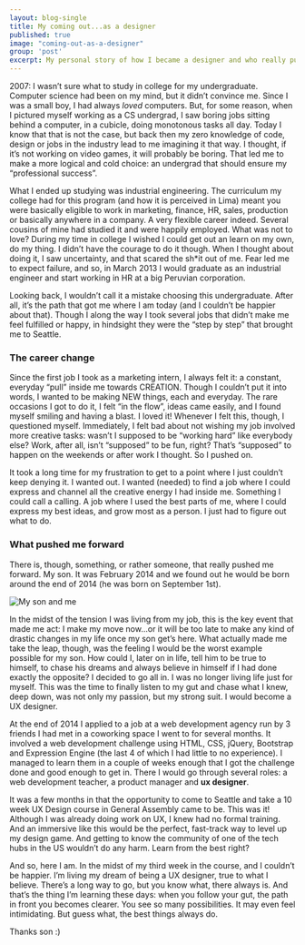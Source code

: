 ```yaml
---
layout: blog-single
title: My coming out...as a designer
published: true
image: "coming-out-as-a-designer"
group: 'post'
excerpt: My personal story of how I became a designer and who really pushed and inspired me forward.
---
```


<p>2007: I wasn’t sure what to study in college for my undergraduate. Computer science had been on my mind, but it didn’t convince me. Since I was a small boy, I had always <em>loved</em> computers. But, for some reason, when I pictured myself working as a CS undergrad, I saw boring jobs sitting behind a computer, in a cubicle, doing monotonous tasks all day. Today I know that that is not the case, but back then my zero knowledge of code, design or jobs in the industry lead to me imagining it that way. I thought, if it’s not working on video games, it will probably be boring. That led me to make a more logical and cold choice: an undergrad that should ensure my “professional success”.</p>

<p>What I ended up studying was industrial engineering. The curriculum my college had for this program (and how it is perceived in Lima) meant you were basically eligible to work in marketing, finance, HR, sales, production or basically anywhere in a company. A very flexible career indeed. Several cousins of mine had studied it and were happily employed. What was not to love? During my time in college I wished I could get out an learn on my own, do my thing. I didn’t have the courage to do it though. When I thought about doing it, I saw uncertainty, and that scared the sh*it out of me. Fear led me to expect failure, and so, in March 2013 I would graduate as an industrial engineer and start working in HR at a big Peruvian corporation.</p>

<p>Looking back, I wouldn’t call it a mistake choosing this undergraduate. After all, it’s the path that got me where I am today (and I couldn’t be happier about that). Though I along the way I took several jobs that didn’t make me feel fulfilled or happy, in hindsight they were the “step by step” that brought me to Seattle.</p>

<h3>The career change</h3>

<p>Since the first job I took as a marketing intern, I always felt it: a constant, everyday “pull” inside me towards CREATION. Though I couldn’t put it into words, I wanted to be making NEW things, each and everyday. The rare occasions I got to do it, I felt “in the flow”, ideas came easily, and I found myself smiling and having a blast. I loved it! Whenever I felt this, though, I questioned myself. Immediately, I felt bad about not wishing my job involved more creative tasks: wasn’t I supposed to be “working hard” like everybody else? Work, after all, isn’t “supposed” to be fun, right? That’s “supposed” to happen on the weekends or after work I thought. So I pushed on.</p>

<p>It took a long time for my frustration to get to a point where I just couldn’t keep denying it. I wanted out. I wanted (needed) to find a job where I could express and channel all the creative energy I had inside me. Something I could call a calling. A job where I used the best parts of me, where I could express my best ideas, and grow most as a person. I just had to figure out what to do.</p>

<h3>What pushed me forward</h3>

<p>There is, though, something, or rather someone, that really pushed me forward. My son. It was February 2014 and we found out he would be born around the end of 2014 (he was born on September 1st).</p>

<img src="{{site.baseurl}}/public/images/Iker_and_me.jpg" alt="My son and me">

<p>In the midst of the tension I was living from my job, this is the key event that made me act: I make my move now…or it will be too late to make any kind of drastic changes in my life once my son get’s here. What actually made me take the leap, though, was the feeling I would be the worst example possible for my son. How could I, later on in life, tell him to be true to himself, to chase his dreams and always believe in himself if I had done exactly the opposite? I decided to go all in. I was no longer living life just for myself. This was the time to finally listen to my gut and chase what I knew, deep down, was not only my passion, but my strong suit. I would become a UX designer.</p>

<p>At the end of 2014 I applied to a job at a web development agency run by 3 friends I had met in a coworking space I went to for several months. It involved a web development challenge using HTML, CSS, jQuery, Bootstrap and Expression Engine (the last 4 of which I had little to no experience). I managed to learn them in a couple of weeks enough that I got the challenge done and good enough to get in. There I would go through several roles: a web development teacher, a product manager and <strong>ux designer</strong>.</p>

<p>It was a few months in that the opportunity to come to Seattle and take a 10 week UX Design course in General Assembly came to be. This was it! Although I was already doing work on UX, I knew had no formal training. And an immersive like this would be the perfect, fast-track way to level up my design game. And getting to know the community of one of the tech hubs in the US wouldn’t do any harm. Learn from the best right?</p>

<p>And so, here I am. In the midst of my third week in the course, and I couldn’t be happier. I’m living my dream of being a UX designer, true to what I believe. There’s a long way to go, but you know what, there always is. And that’s the thing I’m learning these days: when you follow your gut, the path in front you becomes clearer. You see so many possibilities. It may even feel intimidating. But guess what, the best things always do.</p>

<p>Thanks son :)</p>
